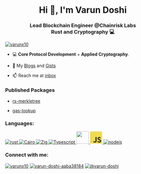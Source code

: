 <h1 align="center">Hi 👋, I'm Varun Doshi</h1>
<h3 align="center">Lead Blockchain Engineer @Chainrisk Labs <br> Rust and Cryptography 💻<br></h3>


<!--
<p align="left"> <img src="https://komarev.com/ghpvc/?username=varun-doshi&label=Profile%20views&color=0e75b6&style=flat" alt="varun-doshi" /> </p>

<p align="left"> <a href="https://github.com/ryo-ma/github-profile-trophy"><img src="https://github-profile-trophy.vercel.app/?username=varun-doshi" alt="varun-doshi" /></a> </p>
-->
<p align="left"> <a href="https://twitter.com/varunx10" target="blank"><img src="https://img.shields.io/twitter/follow/varunx10?logo=twitter&style=for-the-badge" alt="varunx10" /></a> </p>

- 💻 **Core Protocol Development** + **Applied Cryptography**.

<!---
- 👨‍💻 My portfolio is available at [varundoshi.live](https://varun-doshi.vercel.app/)
-->
- 📝 My [Blogs](https://medium.com/@varun-doshi) and [Gists](https://gist.github.com/varun-doshi)
<!--
- 💬 I like to talk about **Blockchain, Development, Rust, Cryptography**
-->
- 📫 Reach me at [inbox](doshivarun202@gmail.com)

<h3>Published Packages</h3>

- [rs-merkletree](https://crates.io/crates/rs-merkletree/0.1.0)

- [gas-lookup](https://crates.io/crates/gas-lookup)

<h3 align="left">Languages:</h3>

<a href="https://www.rust-lang.org/" target="_blank" rel="noreferrer"> <img src="https://www.rust-lang.org/logos/rust-logo-256x256.png" alt="rust" width="40" height="40"/> </a>
<a href="https://www.cairo-lang.org/" target="_blank" rel="noreferrer"> <img src="https://www.cairo-lang.org/wp-content/uploads/2024/03/Cairo-logo.png" alt="Cairo" width="40" height="40"/> </a>
<a href="https://ziglang.org" target="_blank" rel="noreferrer"> <img src="https://avatars.githubusercontent.com/u/27973237?v=4" alt="Zig" width="40" height="40"/> </a>
<a href="https://www.typescriptlang.org/" target="_blank" rel="noreferrer"> <img src="https://cdn-icons-png.flaticon.com/256/919/919832.png" alt="Typescript" width="40" height="40"/> </a>
<a href="https://soliditylang.org/" target="_blank" rel="noreferrer"> <img src="https://encrypted-tbn0.gstatic.com/images?q=tbn:ANd9GcQMmlQ_FFVgmbbAGdi7MW4L1_KEY7MvyXExpw&s" width="40" height="40"/> </a>
<a href="https://developer.mozilla.org/en-US/docs/Web/JavaScript" target="_blank" rel="noreferrer"> <img src="https://raw.githubusercontent.com/devicons/devicon/master/icons/javascript/javascript-original.svg" alt="javascript" width="40" height="40"/> </a>
<a href="https://nodejs.org" target="_blank" rel="noreferrer"> <img src="https://user-images.githubusercontent.com/23409167/225079105-8d0aa2ea-1db0-4905-a101-ef1d20e3d420.png" alt="nodejs" width="40" height="40"/> </a>

<h3 align="left">Connect with me:</h3>
<p align="left">
<a href="https://twitter.com/varunx10" target="blank"><img align="center" src="https://raw.githubusercontent.com/rahuldkjain/github-profile-readme-generator/master/src/images/icons/Social/twitter.svg" alt="varunx10" height="30" width="40" /></a>
<a href="https://linkedin.com/in/varun-doshi-aaba38184" target="blank"><img align="center" src="https://raw.githubusercontent.com/rahuldkjain/github-profile-readme-generator/master/src/images/icons/Social/linked-in-alt.svg" alt="varun-doshi-aaba38184" height="30" width="40" /></a>
<a href="https://medium.com/@varun-doshi" target="blank"><img align="center" src="https://raw.githubusercontent.com/rahuldkjain/github-profile-readme-generator/master/src/images/icons/Social/medium.svg" alt="@varun-doshi" height="30" width="40" /></a>
</p>


<!---
<a href="https://reactjs.org/" target="_blank" rel="noreferrer"> <img src="https://raw.githubusercontent.com/devicons/devicon/master/icons/react/react-original-wordmark.svg" alt="react" width="40" height="40"/> </a>

 <a href="https://git-scm.com/" target="_blank" rel="noreferrer"> <img src="https://www.vectorlogo.zone/logos/git-scm/git-scm-icon.svg" alt="git" width="40" height="40"/> </a>
-->


<!--
<p>&nbsp;<img align="center" src="https://github-readme-stats.vercel.app/api?username=varun-doshi&show_icons=true&theme=radical&include_all_commits=true&locale=en" alt="varun-doshi" /></p>
-->

